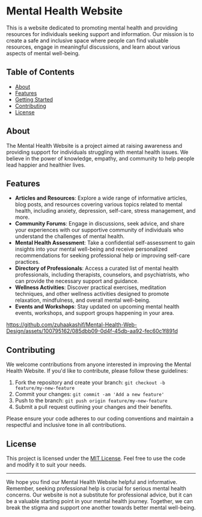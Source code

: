 # Mental Health Website

This is a website dedicated to promoting mental health and providing resources for individuals seeking support and information. Our mission is to create a safe and inclusive space where people can find valuable resources, engage in meaningful discussions, and learn about various aspects of mental well-being.

## Table of Contents

- [About](#about)
- [Features](#features)
- [Getting Started](#getting-started)
- [Contributing](#contributing)
- [License](#license)

## About

The Mental Health Website is a project aimed at raising awareness and providing support for individuals struggling with mental health issues. We believe in the power of knowledge, empathy, and community to help people lead happier and healthier lives.

## Features

- **Articles and Resources**: Explore a wide range of informative articles, blog posts, and resources covering various topics related to mental health, including anxiety, depression, self-care, stress management, and more.
- **Community Forums**: Engage in discussions, seek advice, and share your experiences with our supportive community of individuals who understand the challenges of mental health.
- **Mental Health Assessment**: Take a confidential self-assessment to gain insights into your mental well-being and receive personalized recommendations for seeking professional help or improving self-care practices.
- **Directory of Professionals**: Access a curated list of mental health professionals, including therapists, counselors, and psychiatrists, who can provide the necessary support and guidance.
- **Wellness Activities**: Discover practical exercises, meditation techniques, and other wellness activities designed to promote relaxation, mindfulness, and overall mental well-being.
- **Events and Workshops**: Stay updated on upcoming mental health events, workshops, and support groups happening in your area.



https://github.com/zuhaakashif/Mental-Health-Web-Design/assets/100795162/085dbb09-0d4f-45db-aa92-fec60c1f891d





## Contributing

We welcome contributions from anyone interested in improving the Mental Health Website. If you'd like to contribute, please follow these guidelines:

1. Fork the repository and create your branch: `git checkout -b feature/my-new-feature`
2. Commit your changes: `git commit -am 'Add a new feature'`
3. Push to the branch: `git push origin feature/my-new-feature`
4. Submit a pull request outlining your changes and their benefits.

Please ensure your code adheres to our coding conventions and maintain a respectful and inclusive tone in all contributions.

## License

This project is licensed under the [MIT License](LICENSE). Feel free to use the code and modify it to suit your needs.

---

We hope you find our Mental Health Website helpful and informative. Remember, seeking professional help is crucial for serious mental health concerns. Our website is not a substitute for professional advice, but it can be a valuable starting point in your mental health journey. Together, we can break the stigma and support one another towards better mental well-being.
